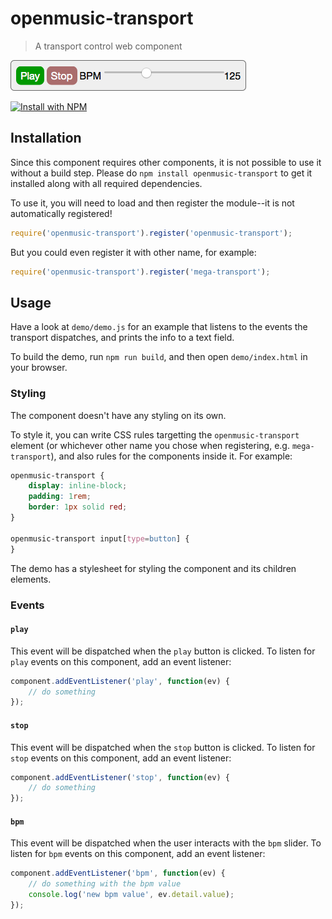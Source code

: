 # openmusic-transport

> A transport control web component

![Screenshot](./demo/screenshot.png)

[![Install with NPM](https://nodei.co/npm/openmusic-transport.png?downloads=true&stars=true)](https://nodei.co/npm/openmusic-transport/)

## Installation

Since this component requires other components, it is not possible to use it without a build step. Please do `npm install openmusic-transport` to get it installed along with all required dependencies.

To use it, you will need to load and then register the module--it is not automatically registered!

```javascript
require('openmusic-transport').register('openmusic-transport');
```

But you could even register it with other name, for example:

```javascript
require('openmusic-transport').register('mega-transport');
```

## Usage

Have a look at `demo/demo.js` for an example that listens to the events the transport dispatches, and prints the info to a text field.

To build the demo, run `npm run build`, and then open `demo/index.html` in your browser.

### Styling

The component doesn't have any styling on its own.

To style it, you can write CSS rules targetting the `openmusic-transport` element (or whichever other name you chose when registering, e.g. `mega-transport`), and also rules for the components inside it. For example:

```css
openmusic-transport {
	display: inline-block;
	padding: 1rem;
	border: 1px solid red;
}

openmusic-transport input[type=button] {
}

```

The demo has a stylesheet for styling the component and its children elements.

<!--
### Attributes

#### `attribute`

Explanation of attribute.

Examples:

```javascript
<openmusic-transport attribute="-1"></openmusic-transport>
```
-->

### Events

#### `play`

This event will be dispatched when the `play` button is clicked. To listen for `play` events on this component, add an event listener:

```javascript
component.addEventListener('play', function(ev) {
	// do something
});
```

#### `stop`

This event will be dispatched when the `stop` button is clicked. To listen for `stop` events on this component, add an event listener:

```javascript
component.addEventListener('stop', function(ev) {
	// do something
});
```

#### `bpm`

This event will be dispatched when the user interacts with the `bpm` slider. To listen for `bpm` events on this component, add an event listener:

```javascript
component.addEventListener('bpm', function(ev) {
	// do something with the bpm value
	console.log('new bpm value', ev.detail.value);
});

